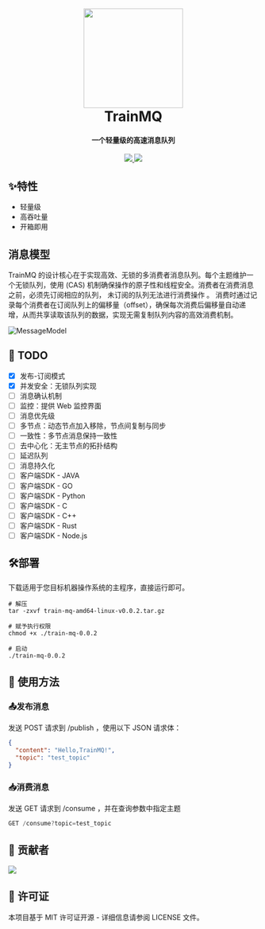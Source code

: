 <h1 align="center">
  <a href="/" alt="logo" >
  <img src="https://images.mingming.dev/file/c8e9aa86f88ef5b4fe1b2.png" width="200" />
  </a>
  <br>
    TrainMQ
  <br>
</h1>
<h4 align="center">一个轻量级的高速消息队列</h4>

<p align="center">
  <a href="#">
    <img src="https://img.shields.io/badge/version-0.0.5-blue">
  </a>
  <a href="#">
      <img src="https://img.shields.io/badge/build-passing-brightgreen">
    </a>
</p>

## ✨特性
- 轻量级
- 高吞吐量
- 开箱即用
## 消息模型
TrainMQ 的设计核心在于实现高效、无锁的多消费者消息队列。每个主题维护一个无锁队列，使用 (CAS) 机制确保操作的原子性和线程安全。消费者在消费消息之前，必须先订阅相应的队列， 未订阅的队列无法进行消费操作 。 消费时通过记录每个消费者在订阅队列上的偏移量（offset），确保每次消费后偏移量自动递增，从而共享读取该队列的数据，实现无需复制队列内容的高效消费机制。

![MessageModel](https://images.mingming.dev/file/05e0ea4bc921e3c28af94.jpg)
## 📝 TODO
- [x] 发布-订阅模式
- [x] 并发安全：无锁队列实现
- [ ] 消息确认机制
- [ ] 监控：提供 Web 监控界面
- [ ] 消息优先级
- [ ] 多节点：动态节点加入移除，节点间复制与同步
- [ ] 一致性：多节点消息保持一致性
- [ ] 去中心化：无主节点的拓扑结构
- [ ] 延迟队列
- [ ] 消息持久化
- [ ] 客户端SDK - JAVA
- [ ] 客户端SDK - GO
- [ ] 客户端SDK - Python
- [ ] 客户端SDK - C
- [ ] 客户端SDK - C++
- [ ] 客户端SDK - Rust
- [ ] 客户端SDK - Node.js

## 🛠部署
下载适用于您目标机器操作系统的主程序，直接运行即可。
```shell script
# 解压
tar -zxvf train-mq-amd64-linux-v0.0.2.tar.gz

# 赋予执行权限
chmod +x ./train-mq-0.0.2

# 启动
./train-mq-0.0.2
```

## 🚀 使用方法
###  📤发布消息
发送 POST 请求到 /publish ，使用以下 JSON 请求体：
```json
{
  "content": "Hello,TrainMQ!",
  "topic": "test_topic"
}
```
###  📥消费消息
发送 GET 请求到 /consume ，并在查询参数中指定主题
```java
GET /consume?topic=test_topic
```


## 🤝 贡献者
<a href="https://github.com/eisuto/train-mq/graphs/contributors">
  <img src="https://contrib.rocks/image?repo=eisuto/train-mq" />
</a>

## 📄 许可证
本项目基于 MIT 许可证开源 - 详细信息请参阅 LICENSE 文件。